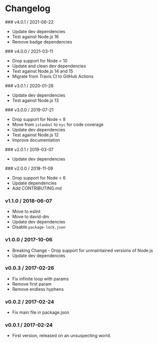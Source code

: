 Changelog
=========

### v4.0.1 / 2021-06-22

  - Update dev dependencies
  - Test against Node.js 16
  - Remove badge dependencies

### v4.0.0 / 2021-03-11

  - Drop support for Node < 10
  - Update and clean dev dependencies
  - Test against Node.js 14 and 15
  - Migrate from Travis CI to GitHub Actions

### v3.0.1 / 2020-01-26

  - Update dev dependencies
  - Test against Node.js 13

### v3.0.0 / 2019-07-21

  - Drop support for Node < 8
  - Move from `istanbul` to `nyc` for code coverage
  - Update dev dependencies
  - Test against Node.js 12
  - Improve documentation

### v2.0.1 / 2019-03-07

  - Update dev dependencies

### v2.0.0 / 2018-11-09

  - Drop support for Node < 6
  - Update dependencies
  - Add CONTRIBUTING.md

### v1.1.0 / 2018-06-07

  - Move to eslint
  - Move to david-dm
  - Update dev dependencies
  - Disable `package-lock.json`

### v1.0.0 / 2017-10-06

  - Breaking Change - Drop support for unmaintained versions of Node.js
  - Update dev dependencies

### v0.0.3 / 2017-02-26

  - Fix infinite loop with params
  - Remove first param
  - Remove endless hyphens

### v0.0.2 / 2017-02-24

  - Fix main file in package.json

### v0.0.1 / 2017-02-24

  - First version, released on an unsuspecting world.
